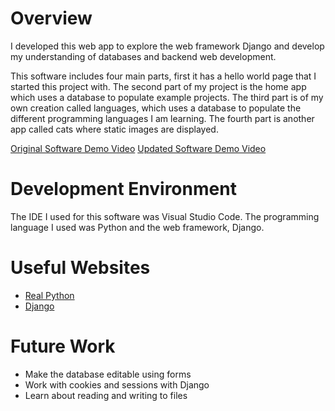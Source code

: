 # Overview

I developed this web app to explore the web framework Django and develop my understanding of databases and backend web development.

This software includes four main parts, first it has a hello world page that I started this project with. 
The second part of my project is the home app which uses a database to populate example projects.
The third part is of my own creation called languages, which uses a database to populate the different programming languages I am learning.
The fourth part is another app called cats where static images are displayed.

[Original Software Demo Video](https://youtu.be/2JfGgeUZkB4)
[Updated Software Demo Video](https://youtu.be/V4L2HdeAIA8)


# Development Environment

The IDE I used for this software was Visual Studio Code.
The programming language I used was Python and the web framework, Django.

# Useful Websites

* [Real Python](https://realpython.com/get-started-with-django-1/)
* [Django](https://www.djangoproject.com/)

# Future Work

* Make the database editable using forms
* Work with cookies and sessions with Django
* Learn about reading and writing to files
